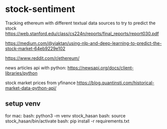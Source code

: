 # stock-sentiment
Tracking ethereum with different textual data sources to try to predict the stock
https://web.stanford.edu/class/cs224n/reports/final_reports/report030.pdf

https://medium.com/@yiaktan/using-nlp-and-deep-learning-to-predict-the-stock-market-64eb9229e102

https://www.reddit.com/r/ethereum/


news articles api with python:
https://newsapi.org/docs/client-libraries/python

stock market prices from yfinance
https://blog.quantinsti.com/historical-market-data-python-api/

## setup venv
for mac:
bash: python3 -m venv stock_hasan
bash: source stock_hasan/bin/activate
bash: pip install -r requirements.txt

